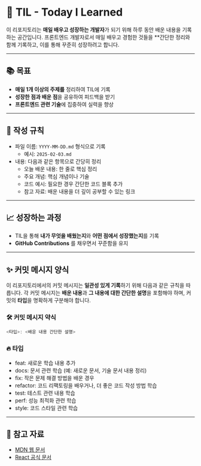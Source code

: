 # 📄 TIL - Today I Learned
이 리포지토리는 **매일 배우고 성장하는 개발자**가 되기 위해 하루 동안 배운 내용을 기록하는 공간입니다.
프론트엔드 개발자로서 매일 배우고 경험한 것들을 **간단한 정리와 함께 기록하고, 이를 통해 꾸준히 성장하려고 합니다.
- - -

## 📚 목표
- **매일 1개 이상의 주제를** 정리하여 TIL에 기록
- **성장한 점과 배운 점**을 공유하여 피드백을 받기
- **프론트엔드 관련 기술**에 집중하여 실력을 향상

- - -

## 📝 작성 규칙
- 파일 이름: `YYYY-MM-DD.md` 형식으로 기록
    - 예시: `2025-02-03.md`
- 내용: 다음과 같은 항목으로 간당히 정리
    - 오늘 배운 내용: 한 줄로 핵심 정리
    - 주요 개념: 핵심 개념이나 기술
    - 코드 예시: 필요한 경우 간단한 코드 블록 추가
    - 참고 자료: 배운 내용을 더 깊이 공부할 수 있는 링크

- - -

## 📈 성장하는 과정
- TIL을 통해 **내가 무엇을 배웠는지**와 **어떤 점에서 성장했는지**를 기록
- **GitHub Contributions** 를 채우면서 꾸준함을 유지

- - -

## ✨ 커밋 메시지 양식
이 리포지토리에서의 커밋 메시지는 **일관성 있게 기록**하기 위해 다음과 같은 규칙을 따릅니다. 각 커밋 메시지는 **배운 내용**과 **그 내용에 대한 간단한 설명**을 포함해야 하며, 커밋의 **타입**을 명확하게 구분해야 합니다.

### 🛠️ 커밋 메시지 약식
```js
<타입>: <배운 내용 간단한 설명>
```

### 🔥 타입
- feat: 새로운 학습 내용 추가
- docs: 문서 관련 학습 (예: 새로운 문서, 기술 문서 내용 정리)
- fix: 작은 문제 해결 방법을 배운 경우
- refactor: 코드 리팩토링을 배우거나, 더 좋은 코드 작성 방법 학습
- test: 테스트 관련 내용 학습
- perf: 성능 최적화 관련 학습
- style: 코드 스타일 관련 학습

- - - 

## 🔗 참고 자료
- [MDN 웹 문서](https://developer.mozilla.org/ko/)
- [React 공식 문서](https://ko.react.dev/reference/react)
